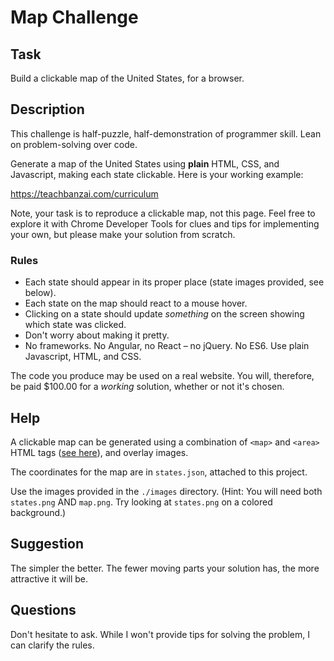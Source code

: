 # Map Challenge

## Task

Build a clickable map of the United States, for a browser.

## Description

This challenge is half-puzzle, half-demonstration of programmer skill. Lean on problem-solving over code.

Generate a map of the United States using **plain** HTML, CSS, and Javascript, making each state clickable. Here is your working example:

https://teachbanzai.com/curriculum

Note, your task is to reproduce a clickable map, not this page. Feel free to explore it with Chrome Developer Tools for clues and tips for implementing your own, but please make your solution from scratch.

### Rules

* Each state should appear in its proper place (state images provided, see below).
* Each state on the map should react to a mouse hover.
* Clicking on a state should update _something_ on the screen showing which state was clicked.
* Don't worry about making it pretty.
* No frameworks. No Angular, no React – no jQuery. No ES6. Use plain Javascript, HTML, and CSS.

The code you produce may be used on a real website. You will, therefore, be paid $100.00 for a _working_ solution, whether or not it's chosen.

## Help

A clickable map can be generated using a combination of `<map>` and `<area>` HTML tags ([see here](http://www.w3schools.com/tags/tag_area.asp)), and overlay images.

The coordinates for the map are in `states.json`, attached to this project.

Use the images provided in the `./images` directory. (Hint: You will need both `states.png` AND `map.png`. Try looking at `states.png` on a colored background.)

## Suggestion

The simpler the better. The fewer moving parts your solution has, the more attractive it will be.

## Questions

Don't hesitate to ask. While I won't provide tips for solving the problem, I can clarify the rules.
